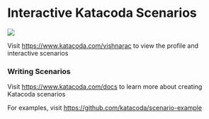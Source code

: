 # Interactive Katacoda Scenarios

[![](http://shields.katacoda.com/katacoda/vishnarac/count.svg)](https://www.katacoda.com/vishnarac "Get your profile on Katacoda.com")

Visit https://www.katacoda.com/vishnarac to view the profile and interactive scenarios

### Writing Scenarios
Visit https://www.katacoda.com/docs to learn more about creating Katacoda scenarios

For examples, visit https://github.com/katacoda/scenario-example

